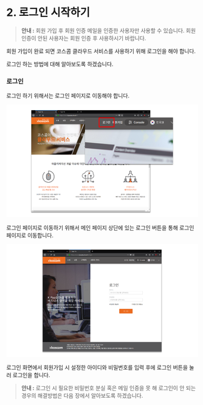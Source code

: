 # 2. 로그인 시작하기

> **안내 :** 회원 가입 후 회원 인증 메일을 인증한 사용자만 사용할 수 있습니다. 회원 인증이 안된 사용자는 회원 인증 후 사용하시기 바랍니다.

회원 가입이 완료 되면 코스콤 클라우드 서비스를 사용하기 위해 로그인을 해야 합니다.

로그인 하는 방법에 대해 알아보도록 하겠습니다.

### **로그인**

로그인 하기 위해서는 로그인 페이지로 이동해야 합니다.

![](.gitbook/assets/image%20%2814%29.png)

로그인 페이지로 이동하기 위해서 메인 페이지 상단에 있는 로그인 버튼을 통해 로그인 페이지로 이동합니다.

![](.gitbook/assets/image%20%2811%29.png)

로그인 화면에서 회원가입 시 설정한 아이디와 비밀번호를 입력 후에 로그인 버튼을 눌러 로그인을 합니다.

> **안내 :** 로그인 시 필요한 비밀번호 분실 혹은 메일 인증을 못 해 로그인이 안 되는 경우의 해결방법은 다음 장에서 알아보도록 하겠습니다.

